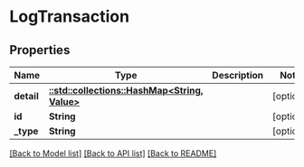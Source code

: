 # LogTransaction

## Properties
Name | Type | Description | Notes
------------ | ------------- | ------------- | -------------
**detail** | [**::std::collections::HashMap<String, Value>**](Value.md) |  | [optional] 
**id** | **String** |  | [optional] 
**_type** | **String** |  | [optional] 

[[Back to Model list]](../README.md#documentation-for-models) [[Back to API list]](../README.md#documentation-for-api-endpoints) [[Back to README]](../README.md)


